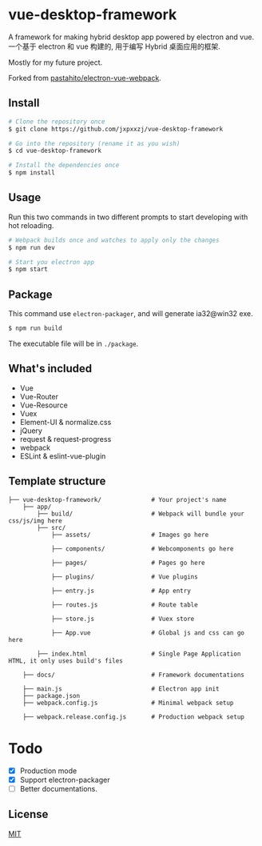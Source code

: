 # vue-desktop-framework
A framework for making hybrid desktop app powered by electron and vue.  
一个基于 electron 和 vue 构建的, 用于编写 Hybrid 桌面应用的框架.

Mostly for my future project.

Forked from [pastahito/electron-vue-webpack](https://github.com/pastahito/electron-vue-webpack).

## Install
``` bash
# Clone the repository once
$ git clone https://github.com/jxpxxzj/vue-desktop-framework

# Go into the repository (rename it as you wish)
$ cd vue-desktop-framework

# Install the dependencies once
$ npm install
```

## Usage
Run this two commands in two different prompts to start developing with hot reloading.
``` bash
# Webpack builds once and watches to apply only the changes
$ npm run dev

# Start you electron app
$ npm start
```
## Package
This command use ```electron-packager```, and will generate ia32@win32 exe.
``` bash
$ npm run build
```
The executable file will be in ```./package```.

## What's included
- Vue 
- Vue-Router
- Vue-Resource
- Vuex
- Element-UI & normalize.css
- jQuery
- request & request-progress
- webpack
- ESLint & eslint-vue-plugin

## Template structure
```
├── vue-desktop-framework/              # Your project's name
    ├── app/
        ├── build/                      # Webpack will bundle your css/js/img here
        ├── src/
            ├── assets/                 # Images go here

            ├── components/             # Webcomponents go here

            ├── pages/                  # Pages go here

            ├── plugins/                # Vue plugins

            ├── entry.js                # App entry

            ├── routes.js               # Route table

            ├── store.js                # Vuex store

            ├── App.vue                 # Global js and css can go here

        ├── index.html                  # Single Page Application HTML, it only uses build's files

    ├── docs/                           # Framework documentations

    ├── main.js                         # Electron app init
    ├── package.json
    ├── webpack.config.js               # Minimal webpack setup

    ├── webpack.release.config.js       # Production webpack setup
```

# Todo
- [x] Production mode
- [x] Support electron-packager
- [ ] Better documentations.

## License
[MIT](http://opensource.org/licenses/MIT)
